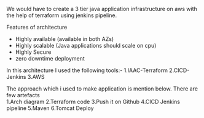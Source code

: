 We would have to create a 3 tier java application infrastructure on aws with the help of terraform using jenkins pipeline.

Features of architecture
- Highly available (available in both AZs)
- Highly scalable (Java applications should scale on cpu)
- Highly Secure 
- zero downtime deployment


In this architecture I used the following tools:-
1.IAAC-Terraform
2.CICD-Jenkins
3.AWS


The approach which i used to make application is mention below. There are few artefacts         
1.Arch diagram
2.Terraform code
3.Push it on Github
4.CICD Jenkins pipeline
5.Maven
6.Tomcat Deploy






















